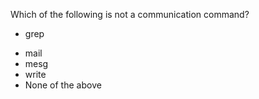 Which of the following is not a communication command? 
+ grep 
* mail 
* mesg 
* write 
* None of the above
